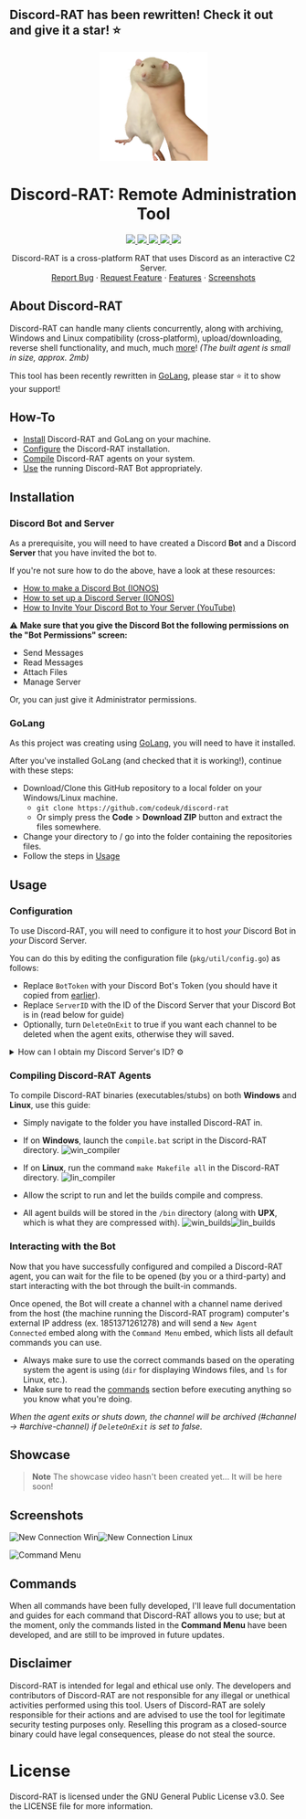 ## Discord-RAT has been rewritten! Check it out and give it a star! ⭐

<p align="center">
  <a href="#">
    <img src="img/logo.png" alt="logo" width="190" height="190">
  </a>
</p>

<h1 align="center">Discord-RAT: Remote Administration Tool</h1>
  <p align="center">
  <a href="https://github.com/codeuk/discord-rat/graphs/contributors">
    <img src="https://img.shields.io/github/contributors/codeuk/discord-rat.svg?style=flat-square">
  </a>
  <a href="https://github.com/codeuk/discord-rat/releases">
    <img src="https://img.shields.io/badge/release-v0.1 alpha-blue.svg?style=flat-square">
  </a>
  <a href="https://github.com/codeuk/discord-rat/blob/master/LICENSE.txt">
    <img src="https://img.shields.io/badge/license-GNU%20v3-yellow.svg?style=flat-square">
  </a>
  <a href="https://github.com/codeuk/discord-rat/stargazers">
    <img src="https://img.shields.io/github/stars/codeuk/discord-rat">
  </a>
  <a href="https://opensource.org">
    <img src="https://img.shields.io/badge/open%20source-%E2%9D%A4-brightgreen.svg?style=flat-square">
  </a>
  </p>

  <p align="center">
Discord-RAT is a cross-platform RAT that uses Discord as an interactive C2 Server.
    <br />
    <a href="https://github.com/codeuk/discord-rat/issues">Report Bug</a>
    ·
    <a href="https://github.com/codeuk/discord-rat/issues">Request Feature</a>
    ·
    <a href="https://github.com/codeuk/discord-rat#commands">Features</a>
    ·
    <a href="https://github.com/codeuk/discord-rat#screenshots">Screenshots</a>
  </p>
</div>

## About Discord-RAT
Discord-RAT can handle many clients concurrently, along with archiving, Windows and Linux compatibility (cross-platform), upload/downloading, reverse shell functionality, and much, much [more](https://github.com/codeuk/discord-rat#screenshots)! *(The built agent is small in size, approx. 2mb)*

This tool has been recently rewritten in [GoLang](https://go.dev), please star ⭐ it to show your support!

## How-To
- [Install](https://github.com/codeuk/discord-rat#installation) Discord-RAT and GoLang on your machine.
- [Configure](https://github.com/codeuk/discord-rat#configuration) the Discord-RAT installation.
- [Compile](https://github.com/codeuk/discord-rat/edit/main/README.md#compiling-discord-rat-agents) Discord-RAT agents on your system.
- [Use](https://github.com/codeuk/discord-rat/edit/main/README.md#interacting-with-the-bot) the running Discord-RAT Bot appropriately.

## Installation

### Discord Bot and Server
As a prerequisite, you will need to have created a Discord **Bot** and a Discord **Server** that you have invited the bot to.

If you're not sure how to do the above, have a look at these resources:
- [How to make a Discord Bot (IONOS)](https://www.ionos.com/digitalguide/server/know-how/creating-discord-bot/)
- [How to set up a Discord Server (IONOS) ](https://ionos.com/digitalguide/server/know-how/how-to-set-up-a-discord-server/)
- [How to Invite Your Discord Bot to Your Server (YouTube)](https://www.youtube.com/watch?v=ypSSUTuh6SQ)

⚠️ **Make sure that you give the Discord Bot the following permissions on the "Bot Permissions" screen:**
- Send Messages
- Read Messages
- Attach Files
- Manage Server

Or, you can just give it Administrator permissions.

### GoLang
As this project was creating using [GoLang](https://go.dev), you will need to have it installed.

After you've installed GoLang (and checked that it is working!), continue with these steps:

- Download/Clone this GitHub repository to a local folder on your Windows/Linux machine.
    - `git clone https://github.com/codeuk/discord-rat`
    - Or simply press the **Code** > **Download ZIP** button and extract the files somewhere. 
- Change your directory to / go into the folder containing the repositories files.
- Follow the steps in [Usage](https://github.com/codeuk/discord-rat#usage)

## Usage

### Configuration
To use Discord-RAT, you will need to configure it to host *your* Discord Bot in *your* Discord Server.

You can do this by editing the configuration file (`pkg/util/config.go`) as follows:
- Replace `BotToken` with your Discord Bot's Token (you should have it copied from [earlier](https://github.com/codeuk/discord-rat#installation)).
- Replace `ServerID` with the ID of the Discord Server that your Discord Bot is in (read below for guide)
- Optionally, turn `DeleteOnExit` to true if you want each channel to be deleted when the agent exits, otherwise they will saved.

<details>
  <summary>How can I obtain my Discord Server's ID? ⚙️</summary>
<br>
In order to obtain a server ID on Discord you need to enable Developer Mode:

- Go to "User Settings"
- Under "App Settings" to go the "Advanced" tab
- Press "Enable Developer Mode"
- You may or may not need to restart your Discord client, but usually it’s applied automatically

- Now that you have Developer Mode enabled, right click on the desired server icon you wish to obtain the ID of
- Select Copy ID in the menu shown to copy it to your clipboard

![context_menu](https://github.com/codeuk/discord-rat/assets/75194878/b4e95d04-38e6-4938-9323-470e1fe79d16)

  
You can now paste the Server ID in the `pkg/util/config.go` file!
</details>

### Compiling Discord-RAT Agents
To compile Discord-RAT binaries (executables/stubs) on both **Windows** and **Linux**, use this guide:

- Simply navigate to the folder you have installed Discord-RAT in.
- If on **Windows**, launch the `compile.bat` script in the Discord-RAT directory.
![win_compiler](https://github.com/codeuk/discord-rat/assets/75194878/0b8680ee-1d02-4eae-bf8d-b794eef57516)

- If on **Linux**, run the command `make Makefile all` in the Discord-RAT directory.
![lin_compiler](https://github.com/codeuk/discord-rat/assets/75194878/46c1cb75-f699-484c-941a-3b0b9386a47c)

- Allow the script to run and let the builds compile and compress.
- All agent builds will be stored in the `/bin` directory (along with **UPX**, which is what they are compressed with).
![win_builds](https://github.com/codeuk/discord-rat/assets/75194878/b893523f-08da-4d5b-b2f3-9ce490e492e8)![lin_builds](https://github.com/codeuk/discord-rat/assets/75194878/b97da513-4789-441d-8f68-03d108e13e80)

### Interacting with the Bot
Now that you have successfully configured and compiled a Discord-RAT agent, you can wait for the file to be opened (by you or a third-party) and start interacting with the bot through the built-in commands.

Once opened, the Bot will create a channel with a channel name derived from the host (the machine running the Discord-RAT program) computer's external IP address (ex. 1851371261278) and will send a `New Agent Connected` embed along with the `Command Menu` embed, which lists all default commands you can use.

- Always make sure to use the correct commands based on the operating system the agent is using (`dir` for displaying Windows files, and `ls` for Linux, etc.).
- Make sure to read the [commands](https://github.com/codeuk/discord-rat#commands) section before executing anything so you know what you're doing.

*When the agent exits or shuts down, the channel will be archived (#channel -> #archive-channel) if `DeleteOnExit` is set to false.*

## Showcase
> **Note**
> The showcase video hasn't been created yet... It will be here soon!

## Screenshots
<img src="https://github.com/codeuk/discord-rat/assets/75194878/0ca032a6-3184-4069-9265-86734bef6e55" alt="New Connection Win" width=50% height=50%><img src="https://github.com/codeuk/discord-rat/assets/75194878/352cf9e8-fead-4cb5-92ab-dd4aee6eab7b" alt="New Connection Linux" width=50% height=50%>

![Command Menu](https://github.com/codeuk/discord-rat/assets/75194878/d9826607-8d79-4ee4-8a49-54b68cf97818)

## Commands
When all commands have been fully developed, I'll leave full documentation and guides for each command that Discord-RAT allows you to use; but at the moment, only the commands listed in the **Command Menu** have been developed, and are still to be improved in future updates.

## Disclaimer
Discord-RAT is intended for legal and ethical use only. The developers and contributors of Discord-RAT are not responsible for any illegal or unethical activities performed using this tool. Users of Discord-RAT are solely responsible for their actions and are advised to use the tool for legitimate security testing purposes only. Reselling this program as a closed-source binary could have legal consequences, please do not steal the source.

# License
Discord-RAT is licensed under the GNU General Public License v3.0. See the LICENSE file for more information.
